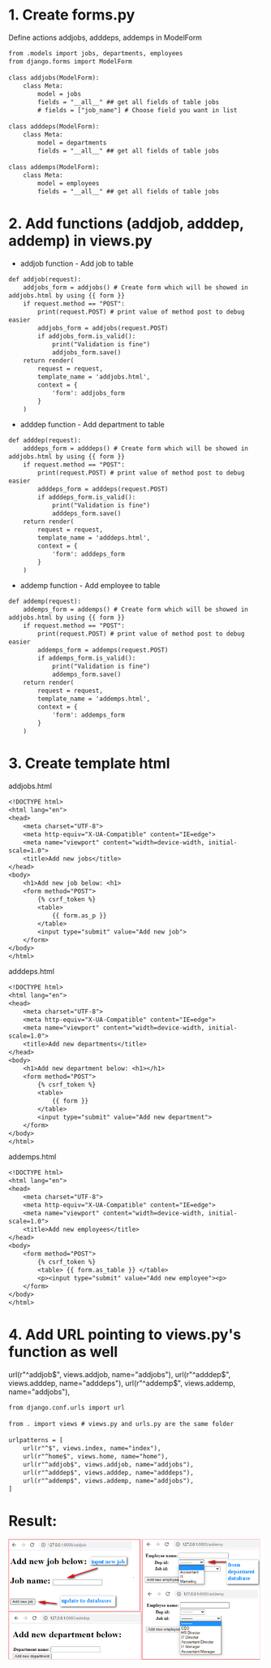 # 1. Create forms.py
Define actions addjobs, adddeps, addemps in ModelForm
```
from .models import jobs, departments, employees
from django.forms import ModelForm

class addjobs(ModelForm):
    class Meta:
        model = jobs
        fields = "__all__" ## get all fields of table jobs
        # fields = ["job_name"] # Choose field you want in list

class adddeps(ModelForm):
    class Meta:
        model = departments
        fields = "__all__" ## get all fields of table jobs

class addemps(ModelForm):
    class Meta:
        model = employees
        fields = "__all__" ## get all fields of table jobs
```

# 2. Add functions (addjob, adddep, addemp) in views.py
- addjob function - Add job to table
```
def addjob(request):
    addjobs_form = addjobs() # Create form which will be showed in addjobs.html by using {{ form }}
    if request.method == "POST":
        print(request.POST) # print value of method post to debug easier
        addjobs_form = addjobs(request.POST)
        if addjobs_form.is_valid():
            print("Validation is fine")
            addjobs_form.save()
    return render(
        request = request,
        template_name = 'addjobs.html',
        context = {
            'form': addjobs_form
        }
    )
```

- adddep function - Add department to table
```
def adddep(request):
    adddeps_form = adddeps() # Create form which will be showed in addjobs.html by using {{ form }}
    if request.method == "POST":
        print(request.POST) # print value of method post to debug easier
        adddeps_form = adddeps(request.POST)
        if adddeps_form.is_valid():
            print("Validation is fine")
            adddeps_form.save()
    return render(
        request = request,
        template_name = 'adddeps.html',
        context = {
            'form': adddeps_form
        }
    )
```

- addemp function - Add employee to table
```
def addemp(request):
    addemps_form = addemps() # Create form which will be showed in addjobs.html by using {{ form }}
    if request.method == "POST":
        print(request.POST) # print value of method post to debug easier
        addemps_form = addemps(request.POST)
        if addemps_form.is_valid():
            print("Validation is fine")
            addemps_form.save()
    return render(
        request = request,
        template_name = 'addemps.html',
        context = {
            'form': addemps_form
        }
    )
```

# 3. Create template html
addjobs.html
```
<!DOCTYPE html>
<html lang="en">
<head>
    <meta charset="UTF-8">
    <meta http-equiv="X-UA-Compatible" content="IE=edge">
    <meta name="viewport" content="width=device-width, initial-scale=1.0">
    <title>Add new jobs</title>
</head>
<body>
    <h1>Add new job below: <h1>
    <form method="POST">
        {% csrf_token %}
        <table>
            {{ form.as_p }}
        </table>
        <input type="submit" value="Add new job">
    </form>    
</body>
</html>
```

adddeps.html
```
<!DOCTYPE html>
<html lang="en">
<head>
    <meta charset="UTF-8">
    <meta http-equiv="X-UA-Compatible" content="IE=edge">
    <meta name="viewport" content="width=device-width, initial-scale=1.0">
    <title>Add new departments</title>
</head>
<body>
    <h1>Add new department below: <h1></h1>
    <form method="POST">
        {% csrf_token %}
        <table>
            {{ form }}
        </table>
        <input type="submit" value="Add new department">
    </form>
</body>
</html>
```

addemps.html
```
<!DOCTYPE html>
<html lang="en">
<head>
    <meta charset="UTF-8">
    <meta http-equiv="X-UA-Compatible" content="IE=edge">
    <meta name="viewport" content="width=device-width, initial-scale=1.0">
    <title>Add new employees</title>
</head>
<body>
    <form method="POST">
        {% csrf_token %}
        <table> {{ form.as_table }} </table>
        <p><input type="submit" value="Add new employee"><p>
    </form>
</body>
</html>
```

# 4. Add URL pointing to views.py's function as well
url(r"^addjob$", views.addjob, name="addjobs"),
url(r"^adddep$", views.adddep, name="adddeps"),
url(r"^addemp$", views.addemp, name="addjobs"),
```
from django.conf.urls import url

from . import views # views.py and urls.py are the same folder

urlpatterns = [
    url(r"^$", views.index, name="index"),
    url(r"^home$", views.home, name="home"),
    url(r"^addjob$", views.addjob, name="addjobs"),
    url(r"^adddep$", views.adddep, name="adddeps"),
    url(r"^addemp$", views.addemp, name="addjobs"),
]
```
# Result:
 
![alt text](https://github.com/minhphuoc275/python/blob/main/images/add_tables.png "Adding page")
